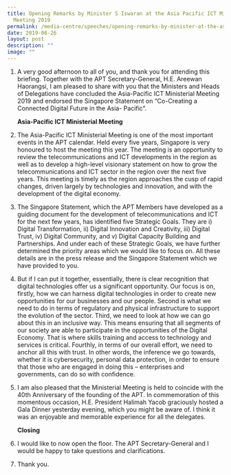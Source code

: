 ```yaml
---
title: Opening Remarks by Minister S Iswaran at the Asia Pacific ICT Ministerial
  Meeting 2019
permalink: /media-centre/speeches/opening-remarks-by-minister-at-the-asia-pacific-ict-ministerial-meeting-2019/
date: 2019-06-26
layout: post
description: ""
image: ""
---
```

1. A very good afternoon to all of you, and thank you for attending this briefing. Together with the APT Secretary-General, H.E. Areewan Haorangsi, I am pleased to share with you that the Ministers and Heads of Delegations have concluded the Asia-Pacific ICT Ministerial Meeting 2019 and endorsed the Singapore Statement on “Co-Creating a Connected Digital Future in the Asia- Pacific”.   

    **Asia-Pacific ICT Ministerial Meeting**  
  
2. The Asia-Pacific ICT Ministerial Meeting is one of the most important events in the APT calendar. Held every five years, Singapore is very honoured to host the meeting this year. The meeting is an opportunity to review the telecommunications and ICT developments in the region as well as to develop a high-level visionary statement on how to grow the telecommunications and ICT sector in the region over the next five years. This meeting is timely as the region approaches the cusp of rapid changes, driven largely by technologies and innovation, and with the development of the digital economy.  
  
3. The Singapore Statement, which the APT Members have developed as a guiding document for the development of telecommunications and ICT for the next few years, has identified five Strategic Goals. They are i) Digital Transformation, ii) Digital Innovation and Creativity, iii) Digital Trust, iv) Digital Community, and v) Digital Capacity Building and Partnerships. And under each of these Strategic Goals, we have further determined the priority areas which we would like to focus on. All these details are in the press release and the Singapore Statement which we have provided to you.  
  
4. But if I can put it together, essentially, there is clear recognition that digital technologies offer us a significant opportunity. Our focus is on, firstly, how we can harness digital technologies in order to create new opportunities for our businesses and our people. Second is what we need to do in terms of regulatory and physical infrastructure to support the evolution of the sector. Third, we need to look at how we can go about this in an inclusive way. This means ensuring that all segments of our society are able to participate in the opportunities of the Digital Economy. That is where skills training and access to technology and services is critical. Fourthly, in terms of our overall effort, we need to anchor all this with trust. In other words, the inference we go towards, whether it is cybersecurity, personal data protection, in order to ensure that those who are engaged in doing this – enterprises and governments, can do so with confidence.   
  
5. I am also pleased that the Ministerial Meeting is held to coincide with the 40th Anniversary of the founding of the APT. In commemoration of this momentous occasion, H.E. President Halimah Yacob graciously hosted a Gala Dinner yesterday evening, which you might be aware of. I think it was an enjoyable and memorable experience for all the delegates.  
  
    **Closing**  
  
6. I would like to now open the floor. The APT Secretary-General and I would be happy to take questions and clarifications.  
  
7. Thank you.